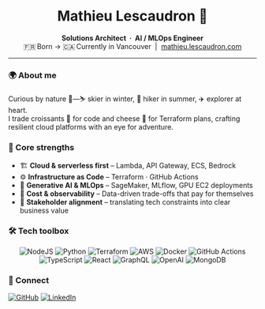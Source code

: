 <h1 align="center">Mathieu Lescaudron&nbsp;👋</h1>
<p align="center">
  <strong>Solutions Architect&nbsp;&nbsp;·&nbsp;&nbsp;AI&nbsp;/&nbsp;MLOps Engineer</strong><br/>
  🇫🇷 Born → 🇨🇦 Currently in Vancouver &nbsp;|&nbsp;
  <a href="https://mathieu.lescaudron.com">mathieu.lescaudron.com</a>
</p>

<!-- Search-engines: pretty please, NO INDEX 🙏 -->
<meta name="robots" content="noindex,nofollow" />

---

### 🌍 About&nbsp;me
Curious by nature 🤔—⛷️ skier in winter, 🥾 hiker in summer, ✈️ explorer at heart.  
I trade croissants 🥐 for code and cheese 🧀 for Terraform plans, crafting resilient cloud platforms with an eye for adventure.


### 🧩 Core strengths
- 🏗️ **Cloud & serverless first** – Lambda, API Gateway, ECS, Bedrock  
- ⚙️ **Infrastructure as Code** – Terraform&nbsp;&#183;&nbsp;GitHub&nbsp;Actions  
- 🤖 **Generative AI & MLOps** – SageMaker, MLflow, GPU EC2 deployments  
- 💸 **Cost & observability** – Data-driven trade-offs that pay for themselves  
- 🤝 **Stakeholder alignment** – translating tech constraints into clear business value

### 🛠️ Tech toolbox
<p align="center">
  <img alt="NodeJS"        src="https://img.shields.io/badge/NodeJS-3776AB?style=for-the-badge&logo=node.js&logoColor=white"/>
  <img alt="Python"        src="https://img.shields.io/badge/Python-3776AB?style=for-the-badge&logo=python&logoColor=white"/>
  <img alt="Terraform"     src="https://img.shields.io/badge/Terraform-844FBA?style=for-the-badge&logo=terraform&logoColor=white"/>
  <img alt="AWS"           src="https://img.shields.io/badge/AWS-FF9900?style=for-the-badge&logo=amazon-aws&logoColor=white"/>
  <img alt="Docker"        src="https://img.shields.io/badge/Docker-2496ED?style=for-the-badge&logo=docker&logoColor=white"/>
  <img alt="GitHub Actions"src="https://img.shields.io/badge/GitHub_Actions-2088FF?style=for-the-badge&logo=github-actions&logoColor=white"/>
  <img alt="TypeScript"    src="https://img.shields.io/badge/TypeScript-007ACC?style=for-the-badge&logo=typescript&logoColor=white"/>
  <img alt="React"         src="https://img.shields.io/badge/React-45b8d8?style=for-the-badge&logo=react&logoColor=white"/>
  <img alt="GraphQL"       src="https://img.shields.io/badge/GraphQL-E10098?style=for-the-badge&logo=graphql&logoColor=white"/>
  <img alt="OpenAI"        src="https://img.shields.io/badge/OpenAI-412991?style=for-the-badge&logo=openai&logoColor=white"/>
  <img alt="MongoDB"       src="https://img.shields.io/badge/MongoDB-13AA52?style=for-the-badge&logo=mongodb&logoColor=white"/>
</p>

### 🤝 Connect
<p>
  <a href="https://github.com/6be709c0" target="_blank"><img alt="GitHub" src="https://img.shields.io/badge/GitHub-12100E?style=for-the-badge&logo=github&logoColor=white"/></a>
  <a href="https://www.linkedin.com/in/ml2" target="_blank"><img alt="LinkedIn" src="https://img.shields.io/badge/LinkedIn-0A66C2?style=for-the-badge&logo=linkedin&logoColor=white"/></a>
</p>
